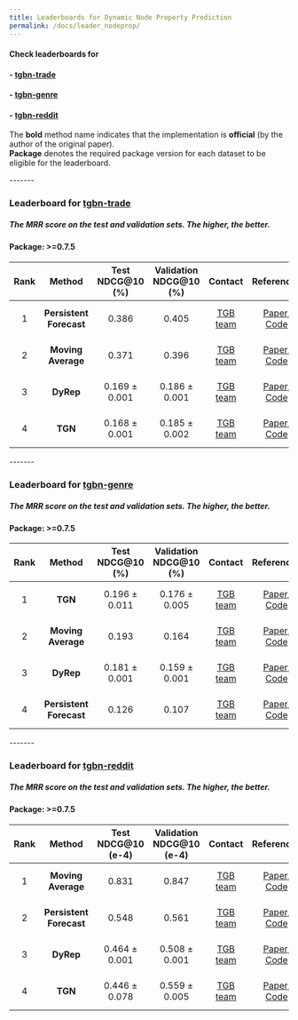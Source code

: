 ```yaml
---
title: Leaderboards for Dynamic Node Property Prediction
permalink: /docs/leader_nodeprop/
---
```


#### Check leaderboards for
#### - [tgbn-trade](#tgbn-trade)
#### - [tgbn-genre](#tgbn-genre)
#### - [tgbn-reddit](#tgbn-reddit)

The **bold** method name indicates that the implementation is **official** (by the author of the original paper). <br/>
**Package** denotes the required package version for each dataset to be eligible for the leaderboard.

<a name="tgbn-trade"/>
-------

### Leaderboard for [tgbn-trade](../nodeprop/#tgbn-trade)
##### The MRR score on the test and validation sets. The higher, the better.

#### Package: >=0.7.5

| Rank  | Method | Test NDCG@10 (%) | Validation NDCG@10 (%) | Contact | References | Date 
|:----:|:-----:|:------:|:-----:|:-----:|:-----:|-----:|
|  1  |  **Persistent Forecast**  | 0.386  |   0.405 |[TGB team](mailto:shenyang.huang@mail.mcgill.ca) | [Paper](https://openreview.net/forum?id=qG7IkQ7IBO), [Code](https://github.com/shenyangHuang/TGB) | June 7th, 2023 |
|  2  |  **Moving Average**  | 0.371  |  0.396 |[TGB team](mailto:shenyang.huang@mail.mcgill.ca) | [Paper](https://openreview.net/forum?id=qG7IkQ7IBO), [Code](https://github.com/shenyangHuang/TGB) | June 7th, 2023 |
|  3  |  **DyRep**  | 0.169 ± 0.001   | 0.186 ± 0.001 |[TGB team](mailto:shenyang.huang@mail.mcgill.ca) | [Paper](https://openreview.net/forum?id=HyePrhR5KX), [Code](https://github.com/shenyangHuang/TGB) | June 7th, 2023 |
|  4  |  **TGN**  | 0.168 ± 0.001  | 0.185 ± 0.002 |[TGB team](mailto:shenyang.huang@mail.mcgill.ca) | [Paper](https://arxiv.org/abs/2006.10637), [Code](https://github.com/shenyangHuang/TGB) | June 7th, 2023 |


<a name="tgbn-genre"/>
-------

### Leaderboard for [tgbn-genre](../nodeprop/#tgbn-genre)
##### The MRR score on the test and validation sets. The higher, the better.

#### Package: >=0.7.5

| Rank  | Method | Test NDCG@10 (%) | Validation NDCG@10 (%) | Contact | References | Date 
|:----:|:-----:|:------:|:-----:|:-----:|:-----:|-----:|
|  1  |  **TGN**  | 0.196 ± 0.011  | 0.176 ± 0.005 |[TGB team](mailto:shenyang.huang@mail.mcgill.ca) | [Paper](https://arxiv.org/abs/2006.10637), [Code](https://github.com/shenyangHuang/TGB) | June 7th, 2023 |
|  2  |  **Moving Average**  | 0.193  |  0.164 |[TGB team](mailto:shenyang.huang@mail.mcgill.ca) | [Paper](https://openreview.net/forum?id=qG7IkQ7IBO), [Code](https://github.com/shenyangHuang/TGB) | June 7th, 2023 |
|  3  |  **DyRep**  | 0.181 ± 0.001   | 0.159 ± 0.001 |[TGB team](mailto:shenyang.huang@mail.mcgill.ca) | [Paper](https://openreview.net/forum?id=HyePrhR5KX), [Code](https://github.com/shenyangHuang/TGB) | June 7th, 2023 |
|  4  |  **Persistent Forecast**  | 0.126  |   0.107 |[TGB team](mailto:shenyang.huang@mail.mcgill.ca) | [Paper](https://openreview.net/forum?id=qG7IkQ7IBO), [Code](https://github.com/shenyangHuang/TGB) | June 7th, 2023 |


<a name="tgbn-reddit"/>
-------

### Leaderboard for [tgbn-reddit](../nodeprop/#tgbn-reddit)
##### The MRR score on the test and validation sets. The higher, the better.

#### Package: >=0.7.5

| Rank  | Method | Test NDCG@10 (e-4) | Validation NDCG@10 (e-4) | Contact | References | Date 
|:----:|:-----:|:------:|:-----:|:-----:|:-----:|-----:|
|  1  |  **Moving Average**  | 0.831  |  0.847  |[TGB team](mailto:shenyang.huang@mail.mcgill.ca) | [Paper](https://openreview.net/forum?id=qG7IkQ7IBO), [Code](https://github.com/shenyangHuang/TGB) | June 7th, 2023 |
|  2  |  **Persistent Forecast**  | 0.548 |   0.561 |[TGB team](mailto:shenyang.huang@mail.mcgill.ca) | [Paper](https://openreview.net/forum?id=qG7IkQ7IBO), [Code](https://github.com/shenyangHuang/TGB) | June 7th, 2023 |
|  3  |  **DyRep**  | 0.464 ± 0.001   | 0.508 ± 0.001 |[TGB team](mailto:shenyang.huang@mail.mcgill.ca) | [Paper](https://openreview.net/forum?id=HyePrhR5KX), [Code](https://github.com/shenyangHuang/TGB) | June 7th, 2023 |
|  4  |  **TGN**  | 0.446 ± 0.078  | 0.559 ± 0.005 |[TGB team](mailto:shenyang.huang@mail.mcgill.ca) | [Paper](https://arxiv.org/abs/2006.10637), [Code](https://github.com/shenyangHuang/TGB) | June 7th, 2023 |